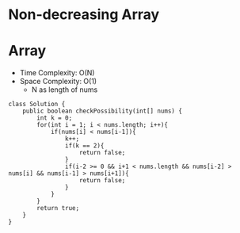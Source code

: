# Non-decreasing Array
# Array
* Time Complexity: O(N)
* Space Complexity: O(1)
	* N as length of nums
```
class Solution {
    public boolean checkPossibility(int[] nums) {
        int k = 0;
        for(int i = 1; i < nums.length; i++){
            if(nums[i] < nums[i-1]){
                k++;
                if(k == 2){
                    return false;
                }
                if(i-2 >= 0 && i+1 < nums.length && nums[i-2] > nums[i] && nums[i-1] > nums[i+1]){
                    return false;
                }
            }
        }
        return true;
    }
}
```